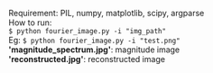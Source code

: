 Requirement: PIL, numpy, matplotlib, scipy, argparse
<br>
How to run:
<br>
`$ python fourier_image.py -i "img_path"`
<br>
Eg: `$ python fourier_image.py -i "test.png"`
<br>
<b>'magnitude_spectrum.jpg'</b>: magnitude image
<br>
<b>'reconstructed.jpg'</b>: reconstructed image
